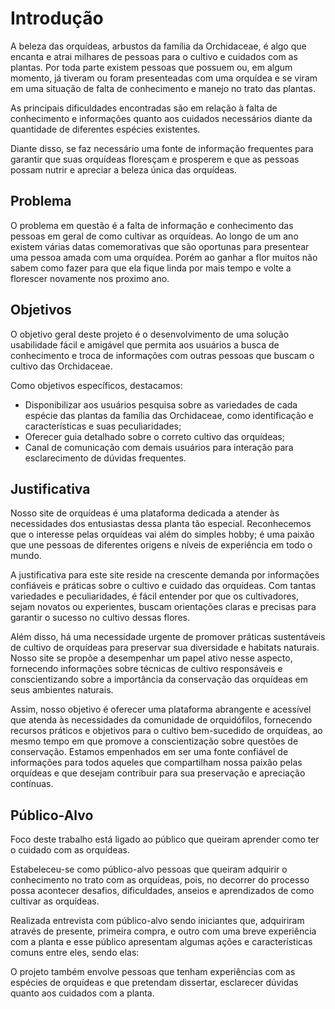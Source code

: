 # Introdução

<p>A beleza das orquídeas, arbustos da família da Orchidaceae, é algo que encanta e atrai milhares de pessoas para o cultivo e cuidados com as plantas. Por toda parte existem pessoas que possuem ou, em algum momento, já tiveram ou foram presenteadas com uma orquídea e se viram em uma situação de falta de conhecimento e manejo no trato das plantas. 
<p>As principais dificuldades encontradas são em relação à falta de conhecimento e informações quanto aos cuidados necessários diante da quantidade de diferentes espécies existentes.
<p></p>Diante disso, se faz necessário uma fonte de informação frequentes para garantir que suas orquídeas floresçam e prosperem e que as pessoas possam nutrir e apreciar a beleza única das orquídeas.


## Problema

O problema em questão é a falta de informação e conhecimento das pessoas em geral de como cultivar as orquídeas. Ao longo de um ano existem várias datas comemorativas que são oportunas para presentear uma pessoa amada com uma orquídea. Porém ao ganhar a flor muitos não sabem como fazer para que ela fique linda por mais tempo e volte a florescer novamente nos proximo ano.

## Objetivos

<p>O objetivo geral deste projeto é o desenvolvimento de uma solução usabilidade fácil e amigável que permita aos usuários a busca de conhecimento e troca de informações com outras pessoas que buscam o cultivo das Orchidaceae.</p>

<p>Como objetivos específicos, destacamos:<ul>
<li>Disponibilizar aos usuários pesquisa sobre as variedades de cada espécie das plantas da família das Orchidaceae, como identificação e características e suas peculiaridades;</li>
<li>Oferecer guia detalhado sobre o correto cultivo das orquídeas;</li>
<li>Canal de comunicação com demais usuários para interação para esclarecimento de dúvidas frequentes.</li>
</ul>

## Justificativa

<p> Nosso site de orquídeas é uma plataforma dedicada a atender às necessidades dos entusiastas dessa planta tão especial. Reconhecemos que o interesse pelas orquídeas vai além do simples hobby; é uma paixão que une pessoas de diferentes origens e níveis de experiência em todo o mundo.</p>
 <p>A justificativa para este site reside na crescente demanda por informações confiáveis e práticas sobre o cultivo e cuidado das orquídeas. Com tantas variedades e peculiaridades, é fácil entender por que os cultivadores, sejam novatos ou experientes, buscam orientações claras e precisas para garantir o sucesso no cultivo dessas flores.</p>
 <p>Além disso, há uma necessidade urgente de promover práticas sustentáveis de cultivo de orquídeas para preservar sua diversidade e habitats naturais. Nosso site se propõe a desempenhar um papel ativo nesse aspecto, fornecendo informações sobre técnicas de cultivo responsáveis e conscientizando sobre a importância da conservação das orquídeas em seus ambientes naturais.</p>
<p> Assim, nosso objetivo é oferecer uma plataforma abrangente e acessível que atenda às necessidades da comunidade de orquidófilos, fornecendo recursos práticos e objetivos para o cultivo bem-sucedido de orquídeas, ao mesmo tempo em que promove a conscientização sobre questões de conservação. Estamos empenhados em ser uma fonte confiável de informações para todos aqueles que compartilham nossa paixão pelas orquídeas e que desejam contribuir para sua preservação e apreciação contínuas.</p>

## Público-Alvo

 <p>Foco deste trabalho está ligado ao público que queiram aprender como ter o cuidado com as orquídeas.
 <p>Estabeleceu-se como público-alvo pessoas que queiram adquirir o conhecimento no trato com as orquídeas, pois, no decorrer do processo possa acontecer desafios, dificuldades, anseios e aprendizados de como cultivar as orquídeas.
 <p>Realizada entrevista com público-alvo sendo iniciantes que, adquiriram através de presente, primeira compra, e outro com uma breve experiência com a planta e esse público apresentam algumas ações e características comuns entre eles, sendo elas:
 <p>O projeto também envolve pessoas que tenham experiências  com as espécies de orquídeas e que pretendam dissertar, esclarecer dúvidas quanto aos cuidados com a planta.
